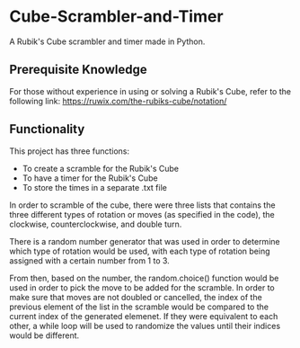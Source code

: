 # Cube-Scrambler-and-Timer
A Rubik's Cube scrambler and timer made in Python.

## Prerequisite Knowledge
For those without experience in using or solving a Rubik's Cube, refer to the following link:
https://ruwix.com/the-rubiks-cube/notation/

## Functionality
This project has three functions:
- To create a scramble for the Rubik's Cube
- To have a timer for the Rubik's Cube
- To store the times in a separate .txt file

In order to scramble of the cube, there were three lists that contains the three different types of rotation or moves (as specified in the code), the clockwise, counterclockwise, and double turn.

There is a random number generator that was used in order to determine which type of rotation would be used, with each type of rotation being assigned with a certain number from 1 to 3.

From then, based on the number, the random.choice() function would be used in order to pick the move to be added for the scramble. In order to make sure that moves are not doubled or cancelled, the index of the previous element of the list in the scramble would be compared to the current index of the generated elemenet. If they were equivalent to each other, a while loop will be used to randomize the values until their indices would be different.

